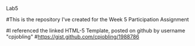 Lab5

#This is the repository I've created for the Week 5 Participation Assignment

#I referenced the linked HTML-5 Template, posted on github by username "cpjobling"
#https://gist.github.com/cpjobling/1988786